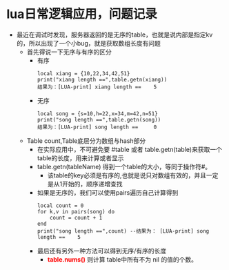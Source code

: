 # lua日常逻辑应用，问题记录
* 最近在调试时发现，服务器返回的是无序的table，也就是说内部是指定kv的，所以出现了一个小bug，就是获取数组长度有问题
	* 首先得说一下无序与有序的区分
		* 有序
			```
			local xiang = {10,22,34,42,51}
			print("xiang length ==",table.getn(xiang)) 
			结果为：[LUA-print] xiang length ==    5
			```
		* 无序
			```
			local song = {s=10,h=22,x=34,m=42,n=51}
			print("song length ==",table.getn(song)) 
			结果为：[LUA-print] song length ==     0
			```
	* Table count,Table底层分为数组与hash部分
		* 在实际应用中，不可避免要 #table 或者 table.getn(table)来获取一个table的长度，用来计算或者显示
		* table.getn(tableName) 得到一个table的大小，等同于操作符#。
			* 该table的key必须是有序的,也就是说只对数组有效的，并且一定是从1开始的，顺序递增查找
		* 如果是无序的，我们可以使用pairs遍历自己计算得到
			```
			local count = 0
			for k,v in pairs(song) do
				count = count + 1
			end
			print("song length ==",count) --结果为： [LUA-print] song length ==    5
			```
		* 最后还有另外一种方法可以得到无序/有序的长度
			* <b><font color="red">table.nums()</font></b> 则计算 table中所有不为 nil 的值的个数。